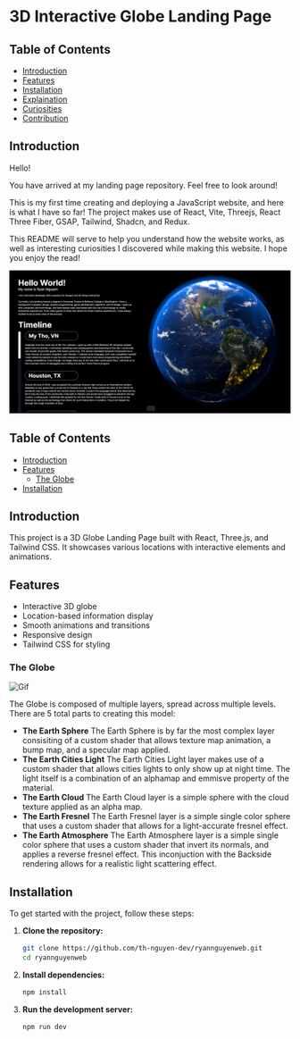 # 3D Interactive Globe Landing Page

## Table of Contents

- [Introduction](#introduction)
- [Features](#features)
- [Installation](#installation)
- [Explaination](#explaination)
- [Curiosities](#curiosities)
- [Contribution](#contribution)

## Introduction


Hello!

You have arrived at my landing page repository. Feel free to look around!

This is my first time creating and deploying a JavaScript website, and here is what I have so far! The project makes use of React, Vite, Threejs, React Three Fiber, GSAP, Tailwind, Shadcn, and Redux.

 This README will serve to help you understand how the website works, as well as interesting curiosities I discovered while making this website. I hope you enjoy the read!

![Image](/public/readme_assets/Screenshot%20(508).png)


## Table of Contents

- [Introduction](#introduction)
- [Features](#features)
    - [The Globe](#the-globe)
- [Installation](#installation)

## Introduction

This project is a 3D Globe Landing Page built with React, Three.js, and Tailwind CSS. It showcases various locations with interactive elements and animations.

## Features

- Interactive 3D globe
- Location-based information display
- Smooth animations and transitions
- Responsive design
- Tailwind CSS for styling

### The Globe
![Gif](/public/readme_assets//Earth_Examine.gif)

The Globe is composed of multiple layers, spread across multiple levels. There are 5 total parts to creating this model: 
- **The Earth Sphere**
    The Earth Sphere is by far the most complex layer consisiting of a custom shader that allows texture map animation, a bump map, and a specular map applied.
- **The Earth Cities Light**
    The Earth Cities Light layer makes use of a custom shader that allows cities lights to only show up at 
    night time. The light itself is a combination of an alphamap and emmisve property of the material. 
- **The Earth Cloud**
    The Earth Cloud layer is a simple sphere with the cloud texture applied as an alpha map. 
- **The Earth Fresnel**
    The Earth Fresnel layer is a simple single color sphere that uses a custom shader that allows for a light-accurate fresnel effect.
- **The Earth Atmosphere**
    The Earth Atmosphere layer is a simple single color sphere that uses a custom shader that invert its normals, and applies a reverse fresnel effect. This inconjuction with the Backside rendering allows for a realistic light scattering effect.


## Installation

To get started with the project, follow these steps:

1. **Clone the repository:**

    ```sh
    git clone https://github.com/th-nguyen-dev/ryannguyenweb.git
    cd ryannguyenweb
    ```

2. **Install dependencies:**

    ```sh
    npm install
    ```

3. **Run the development server:**

    ```sh
    npm run dev
    ```
